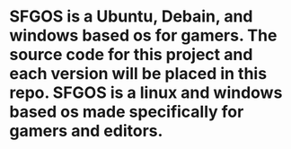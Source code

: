 # SFGOS is a Ubuntu, Debain, and windows based os for gamers. The source code for this project and each version will be placed in this repo. SFGOS is a linux and windows based os made specifically for gamers and editors. 
